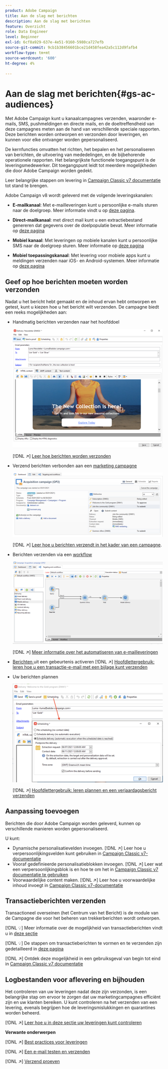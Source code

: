 ```yaml
---
product: Adobe Campaign
title: Aan de slag met berichten
description: Aan de slag met berichten
feature: Overzicht
role: Data Engineer
level: Beginner
exl-id: 6cf8a929-637e-4e51-9160-5980ca727efb
source-git-commit: 9cb1b38456601bce21d458fea42a5c112d9fafb4
workflow-type: tm+mt
source-wordcount: '600'
ht-degree: 4%

---
```


# Aan de slag met berichten{#gs-ac-audiences}

Met Adobe Campaign kunt u kanaalcampagnes verzenden, waaronder e-mails, SMS, pushmeldingen en directe mails, en de doeltreffendheid van deze campagnes meten aan de hand van verschillende speciale rapporten. Deze berichten worden ontworpen en verzonden door leveringen, en kunnen voor elke ontvanger worden gepersonaliseerd.

De kernfuncties omvatten het richten, het bepalen en het personaliseren van berichten, de uitvoering van mededelingen, en de bijbehorende operationele rapporten. Het belangrijkste functionele toegangspunt is de leveringsmedewerker. Dit toegangspunt leidt tot meerdere mogelijkheden die door Adobe Campaign worden gedekt.

Leer belangrijke stappen om levering in [Campaign Classic v7 documentatie](https://experienceleague.adobe.com/docs/campaign-classic/using/sending-messages/key-steps-when-creating-a-delivery/steps-about-delivery-creation-steps.html) tot stand te brengen.

Adobe Campaign v8 wordt geleverd met de volgende leveringskanalen:

* **E-mailkanaal**: Met e-mailleveringen kunt u persoonlijke e-mails sturen naar de doelgroep. Meer informatie vindt u op [deze pagina](../send/email.md).

* **Direct-mailkanaal**: met direct mail kunt u een extractiebestand genereren dat gegevens over de doelpopulatie bevat.  Meer informatie op [deze pagina](../send/direct-mail.md)

* **Mobiel kanaal**: Met leveringen op mobiele kanalen kunt u persoonlijke SMS naar de doelgroep sturen.  Meer informatie op [deze pagina](../send/sms.md)

* **Mobiel toepassingskanaal**: Met levering voor mobiele apps kunt u meldingen verzenden naar iOS- en Android-systemen.  Meer informatie op [deze pagina](../send/push.md)

<!--
* **LINE channel**: LINE deliveries let you send messages on LINE, an instant messaging application available on all smartphones. Learn more in [this page](../send/line.md)
-->

## Geef op hoe berichten moeten worden verzonden

Nadat u het bericht hebt gemaakt en de inhoud ervan hebt ontworpen en getest, kunt u kiezen hoe u het bericht wilt verzenden. De campagne biedt een reeks mogelijkheden aan:

* Handmatig berichten verzenden naar het hoofddoel

   ![](assets/send-email.png)

   [!DNL :arrow_upper_right:] [Leer hoe berichten worden verzonden](https://experienceleague.adobe.com/docs/campaign-classic/using/sending-messages/sending-emails/sending-an-email/sending-messages.html)
* Verzend berichten verbonden aan een [marketing campagne](campaigns.md)

   ![](assets/deliveries-in-a-campaign.png)

   [!DNL :arrow_upper_right:] [Leer hoe u berichten verzendt in het kader van een campagne](https://experienceleague.adobe.com/docs/campaign-classic/using/orchestrating-campaigns/orchestrate-campaigns/marketing-campaign-deliveries.html).
* Berichten verzenden via een [workflow](../config/workflows.md)

   ![](assets/send-in-a-wf.png)

   [!DNL :arrow_upper_right:] [Meer informatie over het automatiseren van e-mailleveringen](https://experienceleague.adobe.com/docs/campaign-classic/using/automating-with-workflows/action-activities/delivery.html)
* [Berichten ](../send/transactional.md) uit een gebeurtenis activeren
   [!DNL :arrow_upper_right:] [Hoofdlettergebruik: leren hoe u een transactie-e-mail met een bijlage kunt verzenden](https://experienceleague.adobe.com/docs/campaign-classic/using/transactional-messaging/transactional-email-with-attachments.html?lang=en)
* Uw berichten plannen

   ![](assets/schedule-send.png)

   [!DNL :arrow_upper_right:] [Hoofdlettergebruik: leren plannen en een verjaardagsbericht verzenden](https://experienceleague.adobe.com/docs/campaign-classic/using/automating-with-workflows/use-cases/deliveries/sending-a-birthday-email.html?)


## Aanpassing toevoegen

Berichten die door Adobe Campaign worden geleverd, kunnen op verschillende manieren worden gepersonaliseerd.

U kunt:

* Dynamische personalisatievelden invoegen.
   [!DNL :arrow_upper_right:] Leer hoe u verpersoonlijkingsvelden kunt gebruiken in  [Campaign Classic v7-documentatie](https://experienceleague.adobe.com/docs/campaign-classic/using/sending-messages/personalizing-deliveries/personalization-fields.html)
* Vooraf gedefinieerde personalisatieblokken invoegen.
   [!DNL :arrow_upper_right:] Leer wat een verpersoonlijkingsblok is en hoe te om het in  [Campaign Classic v7 documentatie te gebruiken](https://experienceleague.adobe.com/docs/campaign-classic/using/sending-messages/personalizing-deliveries/personalization-blocks.html)
* Voorwaardelijke content maken.
   [!DNL :arrow_upper_right:] Leer hoe u voorwaardelijke inhoud invoegt in  [Campaign Classic v7-documentatie](https://experienceleague.adobe.com/docs/campaign-classic/using/sending-messages/personalizing-deliveries/conditional-content.html)

## Transactieberichten verzenden

Transactioneel overseinen (het Centrum van het Bericht) is de module van de Campagne die voor het beheren van trekkerberichten wordt ontworpen.

[!DNL :bulb:] Meer informatie over de mogelijkheid van transactieberichten vindt u in  [deze sectie](../dev/architecture.md#transac-msg-archi)

[!DNL :bulb:] De stappen om transactieberichten te vormen en te verzenden zijn gedetailleerd in  [deze pagina](../send/transactional.md)

[!DNL :arrow_upper_right:] Ontdek deze mogelijkheid in een gebruiksgeval van begin tot eind in  [Campaign Classic v7 documentatie](https://experienceleague.adobe.com/docs/campaign-classic/using/transactional-messaging/transactional-email-with-attachments.html?lang=en)

## Logbestanden voor aflevering en bijhouden

Het controleren van uw leveringen nadat deze zijn verzonden, is een belangrijke stap om ervoor te zorgen dat uw marketingcampagnes efficiënt zijn en uw klanten bereiken. U kunt controleren na het verzenden van een levering, evenals begrijpen hoe de leveringsmislukkingen en quarantines worden beheerd.

[!DNL :arrow_upper_right:] [Leer hoe u in deze sectie uw leveringen kunt controleren](https://experienceleague.adobe.com/docs/campaign-classic/using/sending-messages/monitoring-deliveries/about-delivery-monitoring.html?lang=en#sending-messages)


**Verwante onderwerpen**

[!DNL :arrow_upper_right:]  [Best practices voor leveringen](https://experienceleague.adobe.com/docs/campaign-classic/using/sending-messages/key-steps-when-creating-a-delivery/delivery-bestpractices/delivery-best-practices.html)

[!DNL :arrow_upper_right:]  [Een e-mail testen en verzenden](https://experienceleague.adobe.com/docs/campaign-classic/using/sending-messages/sending-emails/sending-an-email/sending-messages.html)

[!DNL :arrow_upper_right:]  [Verzend proeven](https://experienceleague.adobe.com/docs/campaign-classic/using/sending-messages/key-steps-when-creating-a-delivery/steps-validating-the-delivery.html)
